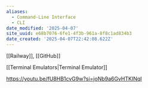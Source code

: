 ```yaml
---
aliases:
  - Command-Line Interface
  - CLI
date_modified: '2025-04-07'
site_uuid: e68b7076-6fe1-4f3b-961a-8f8c1ad834b3
date_created: '2025-04-07T22:42:08.622Z'
---
```





[[Railway]], [[GitHub]]

[[Terminal Emulators|Terminal Emulator]]


https://youtu.be/fU8HB1cvG9w?si=joNb9a6GvHTKINqI
